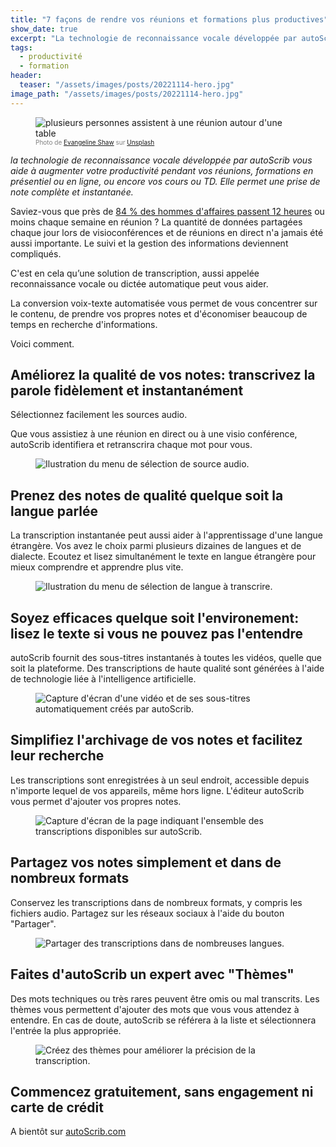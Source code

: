 ```yaml
---
title: "7 façons de rendre vos réunions et formations plus productives"
show_date: true
excerpt: "La technologie de reconnaissance vocale développée par autoScrib vous aide à augmenter votre productivité pendant vos réunions, formations en présentiel ou en ligne, ou encore vos cours ou TD. Elle permet une prise de note complète et instantanée."
tags:
  - productivité
  - formation
header:
  teaser: "/assets/images/posts/20221114-hero.jpg"
image_path: "/assets/images/posts/20221114-hero.jpg"
---
```


<figure>
<img src="{{ site.url }}{{ site.baseurl }}/assets/images/posts/20221114-hero.jpg" alt="plusieurs personnes assistent à une réunion autour d'une table" class="full" loading="lazy">
<figcaption style="color:grey; font-size:10px;">Photo de <a href="https://unsplash.com/it/@evangelineshaw?utm_source=unsplash&utm_medium=referral&utm_content=creditCopyText">Evangeline Shaw</a> sur <a href="https://unsplash.com/fr/photos/xRlI-L-kvrw?utm_source=unsplash&utm_medium=referral&utm_content=creditCopyText">Unsplash</a>
  </a>
  </figcaption>
</figure>

_la technologie de reconnaissance vocale développée par autoScrib vous aide à augmenter votre productivité pendant vos réunions, formations en présentiel ou en ligne, ou encore vos cours ou TD. Elle permet une prise de note complète et instantanée._

Saviez-vous que près de [84 % des hommes d'affaires passent 12 heures](https://www.dialpad.com/blog/video-conferencing-report/#time-spent-in-meetings) ou moins chaque semaine en réunion ? La quantité de données partagées chaque jour lors de visioconférences et de réunions en direct n'a jamais été aussi importante. Le suivi et la gestion des informations deviennent compliqués.

C'est en cela qu’une solution de transcription, aussi appelée reconnaissance vocale ou dictée automatique peut vous aider.

La conversion voix-texte automatisée vous permet de vous concentrer sur le contenu, de prendre vos propres notes et d'économiser beaucoup de temps en recherche d'informations.

Voici comment.

## Améliorez la qualité de vos notes: transcrivez la parole fidèlement et instantanément

Sélectionnez facilement les sources audio.

Que vous assistiez à une réunion en direct ou à une visio conférence, autoScrib identifiera et retranscrira chaque mot pour vous.

<figure>
<img src="{{ site.url }}{{ site.baseurl }}/assets/images/posts/20221114-Browser select FR.webp" alt="Ilustration du menu de sélection de source audio." class="full" loading="lazy">
</figure>

## Prenez des notes de qualité quelque soit la langue parlée

La transcription instantanée peut aussi aider à l'apprentissage d'une langue étrangère. Vos avez le choix parmi plusieurs dizaines de langues et de dialecte. Ecoutez et lisez simultanément le texte en langue étrangère pour mieux comprendre et apprendre plus vite.

<figure>
<img src="{{ site.url }}{{ site.baseurl }}/assets/images/posts/20221114-langSelectFR.gif" alt="Ilustration du menu de sélection de langue à transcrire." class="full" loading="lazy">
</figure>

## Soyez efficaces quelque soit l'environement: lisez le texte si vous ne pouvez pas l'entendre

autoScrib fournit des sous-titres instantanés à toutes les vidéos, quelle que soit la plateforme. Des transcriptions de haute qualité sont générées à l'aide de technologie liée à l'intelligence artificielle.

<figure>
<img src="{{ site.url }}{{ site.baseurl }}/assets/images/posts/20221114-speaker.gif" alt="Capture d'écran d'une vidéo et de ses sous-titres automatiquement créés par autoScrib." class="full" loading="lazy">
</figure>

## Simplifiez l'archivage de vos notes et facilitez leur recherche

Les transcriptions sont enregistrées à un seul endroit, accessible depuis n'importe lequel de vos appareils, même hors ligne. L'éditeur autoScrib vous permet d'ajouter vos propres notes.

<figure>
<img src="{{ site.url }}{{ site.baseurl }}/assets/images/posts/20221114-SavedTexts.webp" alt="Capture d'écran de la page indiquant l'ensemble des transcriptions disponibles sur autoScrib." class="full" loading="lazy">
</figure>

## Partagez vos notes simplement et dans de nombreux formats

Conservez les transcriptions dans de nombreux formats, y compris les fichiers audio. Partagez sur les réseaux sociaux à l'aide du bouton "Partager".

<figure>
<img src="{{ site.url }}{{ site.baseurl }}/assets/images/posts/20221114-ShareOptions.webp" alt="Partager des transcriptions dans de nombreuses langues." class="full" loading="lazy">
</figure>

## Faites d'autoScrib un expert avec "Thèmes"

Des mots techniques ou très rares peuvent être omis ou mal transcrits. Les thèmes vous permettent d'ajouter des mots que vous vous attendez à entendre. En cas de doute, autoScrib se référera à la liste et sélectionnera l'entrée la plus appropriée.

<figure>
<img src="{{ site.url }}{{ site.baseurl }}/assets/images/posts/20221114-Theme.webp" alt="Créez des thèmes pour améliorer la précision de la transcription." class="full" loading="lazy">
</figure>

## Commencez gratuitement, sans engagement ni carte de crédit

A bientôt sur [autoScrib.com](https://autoscrib.com)
